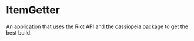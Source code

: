 # ItemGetter
An application that uses the Riot API and the cassiopeia package to get the best build.
